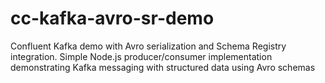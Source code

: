 # cc-kafka-avro-sr-demo
Confluent Kafka demo with Avro serialization and Schema Registry integration. Simple Node.js producer/consumer implementation demonstrating Kafka messaging with structured data using Avro schemas
